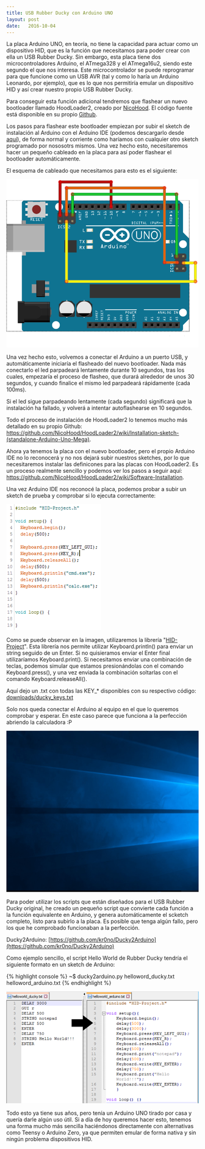 ```yaml
---
title: USB Rubber Ducky con Arduino UNO
layout: post
date:   2016-10-04
---
```

La placa Arduino UNO, en teoría, no tiene la capacidad para actuar como un dispositivo HID, que es la función que necesitamos para poder crear con ella un USB Rubber Ducky. Sin embargo, esta placa tiene dos microcontroladores Arduino, el ATmega328 y el ATmega16u2, siendo este segundo el que nos interesa. Este microcontrolador se puede reprogramar para que funcione como un USB AVR (tal y como lo haría un Arduino Leonardo, por ejemplo), que es lo que nos permitiría emular un dispositivo HID y así crear nuestro propio USB Rubber Ducky.

Para conseguir esta función adicional tendremos que flashear un nuevo bootloader llamado HoodLoader2, creado por [NicoHood](http://www.nicohood.de/). El código fuente está disponible en su propio [Github](https://github.com/NicoHood/HoodLoader2).

Los pasos para flashear este bootloader empiezan por subir el sketch de instalación al Arduino con el Arduino IDE (podemos descargarlo desde [aquí](https://github.com/NicoHood/HoodLoader2/tree/master/avr/examples/Installation_Sketch)), de forma normal y corriente como haríamos con cualquier otro sketch programado por nososotrs mismos. Una vez hecho esto, necesitaremos hacer un pequeño cableado en la placa para así poder flashear el bootloader automáticamente.

El esquema de cableado que necesitamos para esto es el siguiente:

![Esquema Arduino](/images/usb-rubber-ducky-arduino/arduino_flash.png)

Una vez hecho esto, volvemos a conectar el Arduino a un puerto USB, y automáticamente iniciaría el flasheado del nuevo bootloader. Nada más conectarlo el led parpadeará lentamente durante 10 segundos, tras los cuales, empezaría el proceso de flasheo, que durará alrededor de unos 30 segundos, y cuando finalice el mismo led parpadeará rápidamente (cada 100ms).

Si el led sigue parpadeando lentamente (cada segundo) significará que la instalación ha fallado, y volverá a intentar autoflashearse en 10 segundos.

Todo el proceso de instalación de HoodLoader2 lo tenemos mucho más detallado en su propio Github: <https://github.com/NicoHood/HoodLoader2/wiki/Installation-sketch-(standalone-Arduino-Uno-Mega)>.

Ahora ya tenemos la placa con el nuevo bootloader, pero el propio Arduino IDE no lo reconocerá y no nos dejará subir nuestros sketches, por lo que necesitaremos instalar las definicones para las placas con HoodLoader2. Es un proceso realmente sencillo y podemos ver los pasos a seguir aquí: <https://github.com/NicoHood/HoodLoader2/wiki/Software-Installation>.

Una vez Arduino IDE nos reconocé la placa, podemos probar a subir un sketch de prueba y comprobar si lo ejecuta correctamente:

![Arduino IDE](/images/usb-rubber-ducky-arduino/sketch_prueba.png)

Como se puede observar en la imagen, utilizaremos la librería "[HID-Project](https://github.com/NicoHood/HID)".
Esta librería nos permite utilizar Keyboard.println() para enviar un string seguido de un Enter. Si no quisieramos enviar el Enter final utilizaríamos Keyboard.print().
Si necesitamos enviar una combinación de teclas, podemos simular que estamos presionándolas con el comando Keyboard.press(), y una vez enviada la combinación soltarlas con el comando Keyboard.releaseAll().

Aquí dejo un .txt con todas las KEY_* disponibles con su respectivo código: [downloads/ducky_keys.txt](http://kr0no.me/post/2016/09/data/keys.txt)

Solo nos queda conectar el Arduino al equipo en el que lo queremos comprobar y esperar. En este caso parece que funciona a la perfección abriendo la calculadora :P

![Demo](/images/usb-rubber-ducky-arduino/calc.gif)

Para poder utilizar los scripts que están diseñados para el USB Rubber Ducky original, he creado un pequeño script que convierte cada función a la función equivalente en Arduino, y genera automáticamente el scketch completo, listo para subirlo a la placa. Es posible que tenga algún fallo, pero los que he comprobado funcionaban a la perfección.

Ducky2Arduino: [https://github.com/kr0no/Ducky2Arduino](https://github.com/kr0no/Ducky2Arduino)

Como ejemplo sencillo, el script Hello World de Rubber Ducky tendría el siguiente formato en un sketch de Arduino:

{% highlight console %}
~$ ducky2arduino.py helloword_ducky.txt helloword_arduino.txt
{% endhighlight %}

![Ducky2Arduino](/images/usb-rubber-ducky-arduino/ducky2arduino.png)

Todo esto ya tiene sus años, pero tenía un Arduino UNO tirado por casa y quería darle algún uso útil. Si a día de hoy queremos hacer esto, tenemos una forma mucho más sencilla haciéndonos directamente con alternativas como Teensy o Arduino Zero, ya que permiten emular de forma nativa y sin ningún problema dispositivos HID.